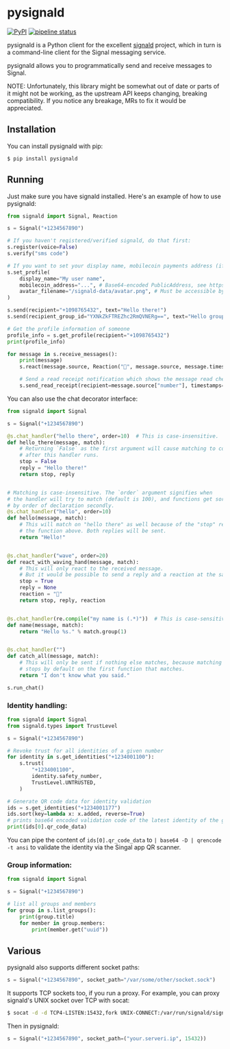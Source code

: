 pysignald
=======

[![PyPI](https://img.shields.io/pypi/v/pysignald.svg)](https://pypi.org/project/pysignald/)
[![pipeline status](https://gitlab.com/stavros/pysignald/badges/master/pipeline.svg)](https://gitlab.com/stavros/pysignald/commits/master)

pysignald is a Python client for the excellent [signald](https://signald.org/) project, which in turn
is a command-line client for the Signal messaging service.

pysignald allows you to programmatically send and receive messages to Signal.

NOTE: Unfortunately, this library might be somewhat out of date or parts of it might not be working, as the upstream API
keeps changing, breaking compatibility. If you notice any breakage, MRs to fix it would be appreciated.


Installation
------------

You can install pysignald with pip:

```
$ pip install pysignald
```


Running
-------

Just make sure you have signald installed. Here's an example of how to use pysignald:


```python
from signald import Signal, Reaction

s = Signal("+1234567890")

# If you haven't registered/verified signald, do that first:
s.register(voice=False)
s.verify("sms code")

# If you want to set your display name, mobilecoin payments address (if using payments), or avatar, you can call set_profile:
s.set_profile(
    display_name="My user name",
    mobilecoin_address="...", # Base64-encoded PublicAddress, see https://github.com/mobilecoinfoundation/mobilecoin/blob/master/api/proto/external.proto
    avatar_filename="/signald-data/avatar.png", # Must be accessible by signald
)

s.send(recipient="+1098765432", text="Hello there!")
s.send(recipient_group_id="YXNkZkFTREZhc2RmQVNERg==", text="Hello group!")

# Get the profile information of someone
profile_info = s.get_profile(recipient="+1098765432")
print(profile_info)

for message in s.receive_messages():
    print(message)
    s.react(message.source, Reaction("🥳", message.source, message.timestamp))

    # Send a read receipt notification which shows the message read checkmark on the receipient side
    s.send_read_receipt(recipient=message.source["number"], timestamps=[message.timestamp])
```

You can also use the chat decorator interface:

```python
from signald import Signal

s = Signal("+1234567890")

@s.chat_handler("hello there", order=10)  # This is case-insensitive.
def hello_there(message, match):
    # Returning `False` as the first argument will cause matching to continue
    # after this handler runs.
    stop = False
    reply = "Hello there!"
    return stop, reply


# Matching is case-insensitive. The `order` argument signifies when
# the handler will try to match (default is 100), and functions get sorted
# by order of declaration secondly.
@s.chat_handler("hello", order=10)
def hello(message, match):
    # This will match on "hello there" as well because of the "stop" return code in
    # the function above. Both replies will be sent.
    return "Hello!"


@s.chat_handler("wave", order=20)
def react_with_waving_hand(message, match):
    # This will only react to the received message.
    # But it would be possible to send a reply and a reaction at the same time.
    stop = True
    reply = None
    reaction = "👋"
    return stop, reply, reaction


@s.chat_handler(re.compile("my name is (.*)"))  # This is case-sensitive.
def name(message, match):
    return "Hello %s." % match.group(1)


@s.chat_handler("")
def catch_all(message, match):
    # This will only be sent if nothing else matches, because matching
    # stops by default on the first function that matches.
    return "I don't know what you said."

s.run_chat()
```

### Identity handling:

```python
from signald import Signal
from signald.types import TrustLevel

s = Signal("+1234567890")

# Revoke trust for all identities of a given number
for identity in s.get_identities("+1234001100"):
    s.trust(
        "+1234001100",
        identity.safety_number,
        TrustLevel.UNTRUSTED,
    )

# Generate QR code data for identity validation
ids = s.get_identities("+1234001177")
ids.sort(key=lambda x: x.added, reverse=True)
# prints base64 encoded validation code of the latest identity of the given number
print(ids[0].qr_code_data)
```
You can pipe the content of `ids[0].qr_code_data`  to `| base64 -D | qrencode -t ansi` to validate the identity via the Singal app QR scanner.


### Group information:
```python
from signald import Signal

s = Signal("+1234567890")

# list all groups and members
for group in s.list_groups():
    print(group.title)
    for member in group.members:
        print(member.get("uuid"))
```

Various
-------

pysignald also supports different socket paths:

```python
s = Signal("+1234567890", socket_path="/var/some/other/socket.sock")
```

It supports TCP sockets too, if you run a proxy. For example, you can proxy signald's UNIX socket over TCP with socat:

```bash
$ socat -d -d TCP4-LISTEN:15432,fork UNIX-CONNECT:/var/run/signald/signald.sock
```

Then in pysignald:

```python
s = Signal("+1234567890", socket_path=("your.serveri.ip", 15432))
```
